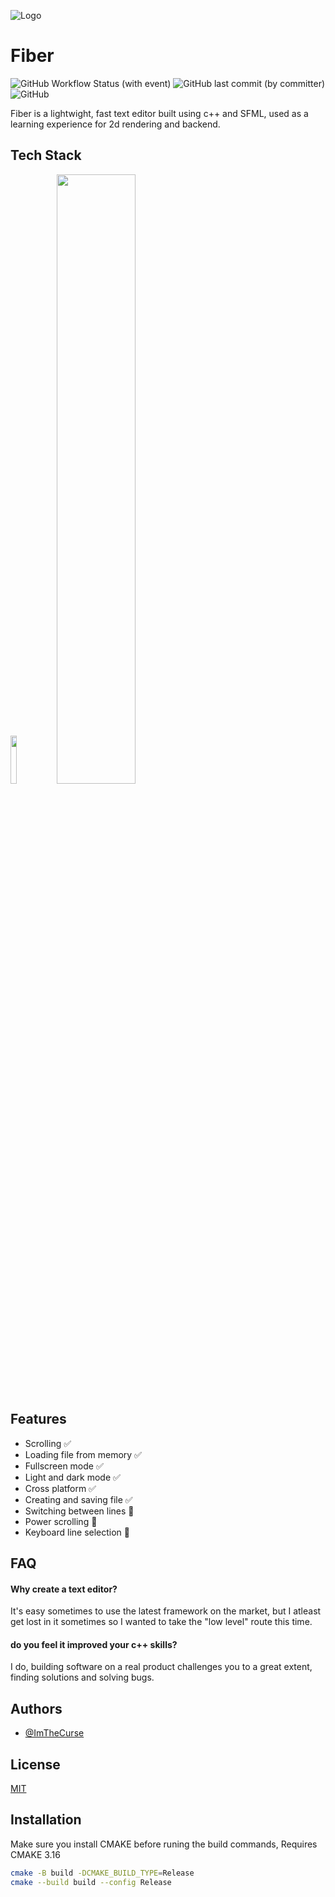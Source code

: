 ![Logo](https://github.com/ImTheCurse/fiber/assets/33231841/8ccb56a1-a53a-4a14-bb79-71789d4e4c96)

# Fiber

![GitHub Workflow Status (with event)](https://img.shields.io/github/actions/workflow/status/imthecurse/fiber/ci.yml?style=for-the-badge&logo=instructure&logoColor=D9E0EE&labelColor=302D41)
![GitHub last commit (by committer)](https://img.shields.io/github/last-commit/imthecurse/fiber?style=for-the-badge&logo=starship&logoColor=D9E0EE&labelColor=302D41&color=8bd5ca)
![GitHub](https://img.shields.io/github/license/imthecurse/fiber?style=for-the-badge&logo=Academia&logoColor=D9E0EE&labelColor=302D41&color=ee999f)

Fiber is a lightwight, fast text editor built using c++ and SFML, used as a learning experience for 2d rendering and backend.

## Tech Stack

<p float="left">
    <img src="https://github.com/ImTheCurse/fiber/assets/33231841/e81813fa-0abe-43b6-b4b3-5eb3828150cb" width=14% height=14%>
    <img src="https://github.com/ImTheCurse/fiber/assets/33231841/96b592fb-025f-4a64-a054-1a901fb015e5" width=50% height=50%>
</p>

## Features

- Scrolling ✅
- Loading file from memory ✅
- Fullscreen mode ✅
- Light and dark mode ✅
- Cross platform ✅
- Creating and saving file ✅
- Switching between lines 🚧
- Power scrolling 🚧
- Keyboard line selection 🚧

## FAQ

#### Why create a text editor?

It's easy sometimes to use the latest framework on the market, but I atleast get lost in it sometimes so I wanted to take the "low level" route this time.

#### do you feel it improved your c++ skills?

I do, building software on a real product challenges you to a great extent, finding solutions and solving bugs.

## Authors

- [@ImTheCurse](https://www.github.com/ImTheCurse)

## License

[MIT](https://choosealicense.com/licenses/mit/)

## Installation

Make sure you install CMAKE before runing the build commands,
Requires CMAKE 3.16

```bash
cmake -B build -DCMAKE_BUILD_TYPE=Release
cmake --build build --config Release
```
